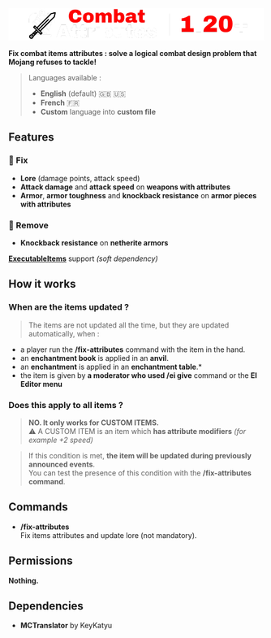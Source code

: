 <img src="banner.png" alt="CombatAttributes Banner">

**Fix combat items attributes : solve a logical combat design problem that Mojang refuses to tackle!**
> Languages available :
> - **English** (default) 🇬🇧 🇺🇸
> - **French** 🇫🇷
> - **Custom** language into **custom file**

## Features

### 🚧 Fix
- **Lore** (damage points, attack speed)  
- **Attack damage** and **attack speed** on **weapons with attributes**  
- **Armor**, **armor toughness** and **knockback resistance** on **armor pieces with attributes**

### 🚫 Remove
- **Knockback resistance** on **netherite armors**

**[ExecutableItems](https://www.spigotmc.org/resources/custom-items-plugin-executable-items.77578/)** support _(soft dependency)_

## How it works

### When are the items updated ?

> The items are not updated all the time, but they are updated automatically, when :
- a player run the **/fix-attributes** command with the item in the hand.
- an **enchantment book** is applied in an **anvil**.
- an **enchantment** is applied in an **enchantment table**.*
- the item is given by **a moderator who used /ei give** command or the **EI Editor menu**

### Does this apply to all items ?

> **NO. It only works for CUSTOM ITEMS.**  
> ⚠️ A CUSTOM ITEM is an item which **has attribute modifiers** _(for example +2 speed)_

> If this condition is met, **the item will be updated
> during previously announced events**.   
> You can test the presence of this condition
> with the **/fix-attributes command**.

## Commands

- **/fix-attributes**  
Fix items attributes and update lore (not mandatory).

## Permissions

**Nothing.**

## Dependencies
- **MCTranslator** by KeyKatyu